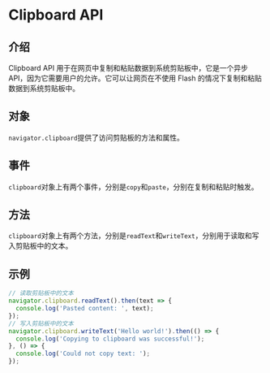 # Clipboard API
## 介绍
Clipboard API 用于在网页中复制和粘贴数据到系统剪贴板中，它是一个异步 API，因为它需要用户的允许。它可以让网页在不使用 Flash 的情况下复制和粘贴数据到系统剪贴板中。

## 对象
`navigator.clipboard`提供了访问剪贴板的方法和属性。
## 事件
`clipboard`对象上有两个事件，分别是`copy`和`paste`，分别在复制和粘贴时触发。

## 方法
`clipboard`对象上有两个方法，分别是`readText`和`writeText`，分别用于读取和写入剪贴板中的文本。
## 示例
```js
// 读取剪贴板中的文本
navigator.clipboard.readText().then(text => {
  console.log('Pasted content: ', text);
});
// 写入剪贴板中的文本
navigator.clipboard.writeText('Hello world!').then(() => {
  console.log('Copying to clipboard was successful!');
}, () => {
  console.log('Could not copy text: ');
});
```
